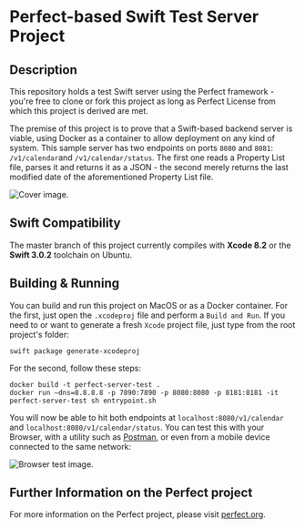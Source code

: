 
# Perfect-based Swift Test Server Project

## Description

This repository holds a test Swift server using the Perfect framework - you're free to clone or fork this project as long as Perfect License from which this project is derived are met.

The premise of this project is to prove that a Swift-based backend server is viable, using Docker as a container to allow deployment on any kind of system. This sample server has two endpoints on ports `8080` and `8081`: `/v1/calendar`and `/v1/calendar/status`. The first one reads a Property List file, parses it and returns it as a JSON - the second merely returns the last modified date of the aforementioned Property List file.

![Cover image.](https://github.com/the7thgoldrunner/perfect-server-test/blob/master/Postman.png)

## Swift Compatibility

The master branch of this project currently compiles with **Xcode 8.2** or the **Swift 3.0.2** toolchain on Ubuntu.

## Building & Running

You can build and run this project on MacOS or as a Docker container. For the first, just open the `.xcodeproj` file and perform a `Build and Run`. If you need to or want to generate a fresh `Xcode` project file, just type from the root project's folder:

```
swift package generate-xcodeproj
```

For the second, follow these steps:

```
docker build -t perfect-server-test .
docker run —dns=8.8.8.8 -p 7890:7890 -p 8080:8080 -p 8181:8181 -it perfect-server-test sh entrypoint.sh
```

You will now be able to hit both endpoints at `localhost:8080/v1/calendar` and `localhost:8080/v1/calendar/status`. You can test this with your Browser, with a utility such as [Postman](https://www.getpostman.com/), or even from a mobile device connected to the same network:

![Browser test image.](https://github.com/the7thgoldrunner/perfect-server-test/blob/master/iPhone.png)

## Further Information on the Perfect project
For more information on the Perfect project, please visit [perfect.org](http://perfect.org).
